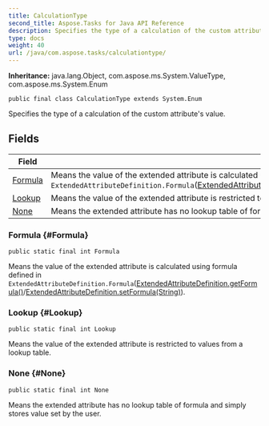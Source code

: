 ```yaml
---
title: CalculationType
second_title: Aspose.Tasks for Java API Reference
description: Specifies the type of a calculation of the custom attributes value.
type: docs
weight: 40
url: /java/com.aspose.tasks/calculationtype/
---
```


**Inheritance:**
java.lang.Object, com.aspose.ms.System.ValueType, com.aspose.ms.System.Enum
```
public final class CalculationType extends System.Enum
```

Specifies the type of a calculation of the custom attribute's value.
## Fields

| Field | Description |
| --- | --- |
| [Formula](#Formula) | Means the value of the extended attribute is calculated using formula defined in `ExtendedAttributeDefinition.Formula`([ExtendedAttributeDefinition.getFormula()](../../com.aspose.tasks/extendedattributedefinition\#getFormula--)/[ExtendedAttributeDefinition.setFormula(String)](../../com.aspose.tasks/extendedattributedefinition\#setFormula-String-)). |
| [Lookup](#Lookup) | Means the value of the extended attribute is restricted to values from a lookup table. |
| [None](#None) | Means the extended attribute has no lookup table of formula and simply stores value set by the user. |
### Formula {#Formula}
```
public static final int Formula
```


Means the value of the extended attribute is calculated using formula defined in `ExtendedAttributeDefinition.Formula`([ExtendedAttributeDefinition.getFormula()](../../com.aspose.tasks/extendedattributedefinition\#getFormula--)/[ExtendedAttributeDefinition.setFormula(String)](../../com.aspose.tasks/extendedattributedefinition\#setFormula-String-)).

### Lookup {#Lookup}
```
public static final int Lookup
```


Means the value of the extended attribute is restricted to values from a lookup table.

### None {#None}
```
public static final int None
```


Means the extended attribute has no lookup table of formula and simply stores value set by the user.

